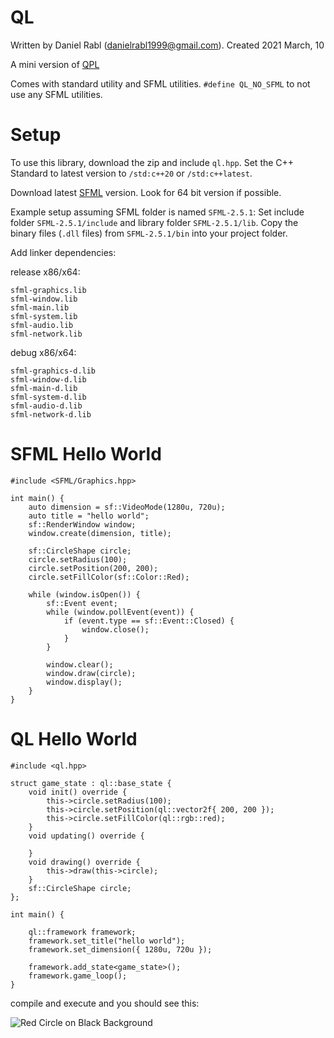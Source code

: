 # QL

Written by Daniel Rabl (danielrabl1999@gmail.com). Created 2021 March, 10

A mini version of [QPL](https://github.com/DanielRabl/QPL)

Comes with standard utility and SFML utilities.
`#define QL_NO_SFML` to not use any SFML utilities.

# Setup
To use this library, download the zip and include `ql.hpp`. Set the C++ Standard to latest version to `/std:c++20` or `/std:c++latest`.

Download latest [SFML](https://www.sfml-dev.org/) version. Look for 64 bit version if possible. 

Example setup assuming SFML folder is named `SFML-2.5.1`:
Set include folder `SFML-2.5.1/include` and library folder `SFML-2.5.1/lib`. 
Copy the binary files (`.dll` files) from `SFML-2.5.1/bin` into your project folder.

Add linker dependencies:

release x86/x64:
```
sfml-graphics.lib
sfml-window.lib
sfml-main.lib
sfml-system.lib
sfml-audio.lib
sfml-network.lib
```

debug x86/x64:
```
sfml-graphics-d.lib
sfml-window-d.lib
sfml-main-d.lib
sfml-system-d.lib
sfml-audio-d.lib
sfml-network-d.lib
```

# SFML Hello World

```
#include <SFML/Graphics.hpp>

int main() {
	auto dimension = sf::VideoMode(1280u, 720u);
	auto title = "hello world";
	sf::RenderWindow window;
	window.create(dimension, title);

	sf::CircleShape circle;
	circle.setRadius(100);
	circle.setPosition(200, 200);
	circle.setFillColor(sf::Color::Red);

	while (window.isOpen()) {
		sf::Event event;
		while (window.pollEvent(event)) {
			if (event.type == sf::Event::Closed) {
				window.close();
			}
		}

		window.clear();
		window.draw(circle);
		window.display();
	}
}
```

# QL Hello World

```
#include <ql.hpp>

struct game_state : ql::base_state {
	void init() override {
		this->circle.setRadius(100);
		this->circle.setPosition(ql::vector2f{ 200, 200 });
		this->circle.setFillColor(ql::rgb::red);
	}
	void updating() override {

	}
	void drawing() override {
		this->draw(this->circle);
	}
	sf::CircleShape circle;
};

int main() {

	ql::framework framework;
	framework.set_title("hello world");
	framework.set_dimension({ 1280u, 720u });
	
	framework.add_state<game_state>();
	framework.game_loop();
}
```

compile and execute and you should see this:

![Red Circle on Black Background](https://i.imgur.com/jahBJvQ.png)
